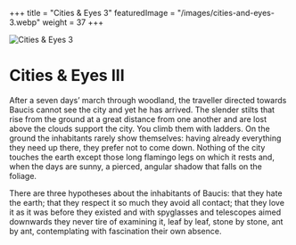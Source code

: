 +++
title = "Cities & Eyes 3"
featuredImage = "/images/cities-and-eyes-3.webp"
weight = 37
+++

![Cities & Eyes 3](/images/cities-and-eyes-3.webp)

# Cities & Eyes III

After a seven days’ march through woodland, the traveller directed towards Baucis cannot see the city and yet he has arrived. The slender stilts that rise from the ground at a great distance from one another and are lost above the clouds support the city. You climb them with ladders. On the ground the inhabitants rarely show themselves: having already everything they need up there, they prefer not to come down. Nothing of the city touches the earth except those long flamingo legs on which it rests and, when the days are sunny, a pierced, angular shadow that falls on the foliage.

There are three hypotheses about the inhabitants of Baucis: that they hate the earth; that they respect it so much they avoid all contact; that they love it as it was before they existed and with spyglasses and telescopes aimed downwards they never tire of examining it, leaf by leaf, stone by stone, ant by ant, contemplating with fascination their own absence.
